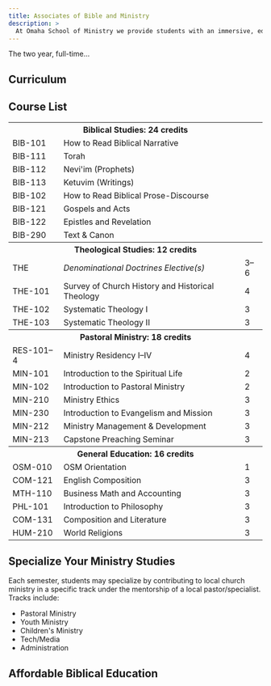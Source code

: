 ```yaml
---
title: Associates of Bible and Ministry
description: >
  At Omaha School of Ministry we provide students with an immersive, educational experience that combines robust scholarship and hands-on experience so they can become highly-equipped and broadly informed in Biblical studies, theology, and ministry.
---
```


The two year, full-time...

## Curriculum

## Course List

<table class="degree">
    <tbody>
        <tr class="category">
            <th colspan="3">Biblical Studies: 24 credits</th>
        </tr>
        <tr>
            <td>BIB-101</td>
            <td>How to Read Biblical Narrative</td>
        </tr>
        <tr>
            <td>BIB-111</td>
            <td>Torah</td>
        </tr>
        <tr>
            <td>BIB-112</td>
            <td>Nevi'im (Prophets)</td>
        </tr>
        <tr>
            <td>BIB-113</td>
            <td>Ketuvim (Writings)</td>
        </tr>
        <tr>
            <td>BIB-102</td>
            <td>How to Read Biblical Prose-Discourse</td></tr>
        <tr>
            <td>BIB-121</td>
            <td>Gospels and Acts</td></tr>
        <tr>
            <td>BIB-122</td>
            <td>Epistles and Revelation</td>
        </tr>
        <tr>
            <td>BIB-290</td>
            <td>Text & Canon</td>
        </tr>
        <tr class="category">
            <th colspan="3">Theological Studies: 12 credits</th>
        </tr>
        <tr>
            <td>THE</td>
            <td><em>Denominational Doctrines Elective(s)</em></td>
            <td>3–6</td>
        </tr>
        <tr>
            <td>THE-101</td>
            <td>Survey of Church History and Historical Theology</td>
            <td>4</td>
        </tr>
        <tr>
            <td>THE-102</td>
            <td>Systematic Theology I</td>
            <td>3</td>
        </tr>
        <tr>
            <td>THE-103</td>
            <td>Systematic Theology II</td>
            <td>3</td>
        </tr>
        <tr class="category">
            <th colspan="3">Pastoral Ministry: 18 credits</th>
        </tr>
        <tr>
            <td>RES-101–4</td>
            <td>Ministry Residency I–IV</td>
            <td>4</td>
        </tr>
        <tr>
            <td>MIN-101</td>
            <td>Introduction to the Spiritual Life</td>
            <td>2</td>
        </tr>
        <tr>
            <td>MIN-102</td>
            <td>Introduction to Pastoral Ministry</td>
            <td>2</td>
        </tr>
        <tr>
            <td>MIN-210</td>
            <td>Ministry Ethics</td>
            <td>3</td>
        </tr>
        <tr>
            <td>MIN-230</td>
            <td>Introduction to Evangelism and Mission</td>
            <td>3</td>
        </tr>
        <tr>
            <td>MIN-212</td>
            <td>Ministry Management & Development</td>
            <td>3</td>
        </tr>
        <tr>
            <td>MIN-213</td>
            <td>Capstone Preaching Seminar</td>
            <td>3</td>
        </tr>
        <tr class="category">
            <th colspan="3">General Education: 16 credits</th>
        </tr>
        <tr>
            <td>OSM-010</td>
            <td>OSM Orientation</td>
            <td>1</td>
        </tr>
        <tr>
            <td>COM-121</td>
            <td>English Composition</td>
            <td>3</td>
        </tr>
        <tr>
            <td>MTH-110</td>
            <td>Business Math and Accounting</td>
            <td>3</td>
        </tr>
        <tr>
            <td>PHL-101</td>
            <td>Introduction to Philosophy</td>
            <td>3</td>
        </tr>
        <tr>
            <td>COM-131</td>
            <td>Composition and Literature</td>
            <td>3</td>
        </tr>
        <tr>
            <td>HUM-210</td>
            <td>World Religions</td>
            <td>3</td>
        </tr>
    </tbody>
</table>

## Specialize Your Ministry Studies

Each semester, students may specialize by contributing to local church ministry in a specific track under the mentorship of a local pastor/specialist. Tracks include:

- Pastoral Ministry
- Youth Ministry
- Children's Ministry
- Tech/Media
- Administration

## Affordable Biblical Education
